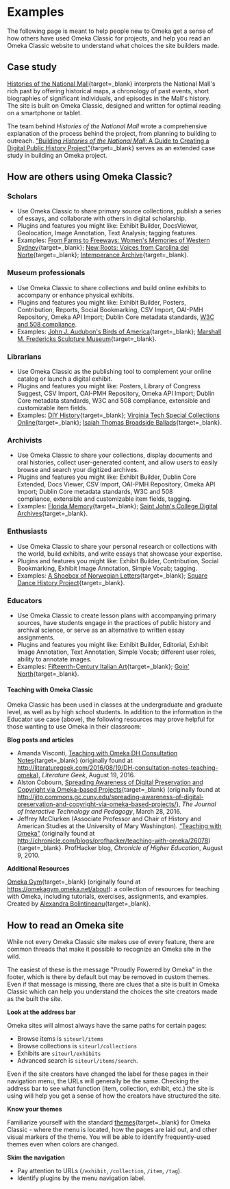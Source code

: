 # Examples

The following page is meant to help people new to Omeka get a sense of how others have used Omeka Classic for projects, and help you read an Omeka Classic website to understand what choices the site builders made.

## Case study

[Histories of the National Mall](http://mallhistory.org){target=_blank} interprets the National Mall's rich past by offering historical maps, a chronology of past events, short biographies of significant individuals, and episodes in the Mall's history. The site is built on Omeka Classic, designed and written for optimal reading on a smartphone or tablet. 

The team behind *Histories of the National Mall* wrote a comprehensive explanation of the process behind the project, from planning to building to outreach. ["Building *Histories of the National Mall*:  A Guide to Creating a Digital Public History Project"](http://mallhistory.org/Guide/){target=_blank} serves as an extended case study in building an Omeka project.

## How are others using Omeka Classic?

### Scholars

- Use Omeka Classic to share primary source collections, publish a series of essays, and collaborate with others in digital scholarship.
- Plugins and features you might like: Exhibit Builder, DocsViewer, Geolocation, Image Annotation, Text Analysis; tagging features.
- Examples: [From Farms to Freeways: Women's Memories of Western Sydney](http://omeka.uws.edu.au/farmstofreeways/){target=_blank}; [New Roots: Voices from Carolina del Norte](https://newroots.lib.unc.edu/){target=_blank}; [Intemperance Archive](http://intemperance.org/){target=_blank}. 


### Museum professionals

- Use Omeka Classic to share collections and build online exhibits to accompany or enhance physical exhibits.
- Plugins and features you might like: Exhibit Builder, Posters, Contribution, Reports, Social Bookmarking, CSV Import, OAI-PMH Repository, Omeka API Import; Dublin Core metadata standards, [W3C and 508 compliance](../GettingStarted/Accessibility_Statement.md).
- Examples: [John J. Audubon's Birds of America](http://omeka.tplcs.ca/virtual-exhibits/exhibits/show/audubon){target=_blank}; [Marshall M. Fredericks Sculpture Museum](http://omeka.svsu.edu/){target=_blank}.


### Librarians

- Use Omeka Classic as the publishing tool to complement your online catalog or launch a digital exhibit.
- Plugins and features you might like: Posters, Library of Congress Suggest, CSV Import, OAI-PMH Repository, Omeka API Import; Dublin Core metadata standards, W3C and 508 compliance, extensible and customizable item fields.
- Examples: [DIY History](http://diyhistory.lib.uiowa.edu/){target=_blank}; [Virginia Tech Special Collections Online](https://digitalsc.lib.vt.edu/){target=_blank}; [Isaiah Thomas Broadside Ballads](http://www.americanantiquarian.org/thomasballads/){target=_blank}. 


### Archivists

- Use Omeka Classic to share your collections, display documents and oral histories, collect user-generated content, and allow users to easily browse and search your digitized archives.
- Plugins and features you might like: Exhibit Builder, Dublin Core Extended, Docs Viewer, CSV Import, OAI-PMH Repository, Omeka API Import; Dublin Core metadata standards, W3C and 508 compliance, extensible and customizable item fields, tagging.
- Examples: [Florida Memory](https://www.floridamemory.com/){target=_blank}; [Saint John's College Digital Archives](http://digitalarchives.sjc.edu/){target=_blank}. 

### Enthusiasts

- Use Omeka Classic to share your personal research or collections with the world, build exhibits, and write essays that showcase your expertise.
- Plugins and features you might like: Exhibit Builder, Contribution, Social Bookmarking, Exhibit Image Annotation, Simple Vocab; tagging.
- Examples: [A Shoebox of Norwegian Letters](http://huginn.net/shoebox/letters/){target=_blank}; [Square Dance History Project](https://squaredancehistory.org/){target=_blank}. 

### Educators

- Use Omeka Classic to create lesson plans with accompanying primary sources, have students engage in the practices of public history and archival science, or serve as an alternative to written essay assignments. 
- Plugins and features you might like: Exhibit Builder, Editorial, Exhibit Image Annotation, Text Annotation, Simple Vocab; different user roles, ability to annotate images.
- Examples: [Fifteenth-Century Italian Art](http://www.quattrocentoitalia.artinterp.org/omeka/){target=_blank}; [Goin' North](https://goinnorth.org/){target=_blank}. 

#### Teaching with Omeka Classic 
Omeka Classic has been used in classes at the undergraduate and graduate level, as well as by high school students. In addition to the information in the Educator use case (above), the following resources may prove helpful for those wanting to use Omeka in their classroom:

**Blog posts and articles**

- Amanda Visconti, [Teaching with Omeka DH Consultation Notes](http://web.archive.org/web/20220129111317/http://literaturegeek.com/2016/08/19/DH-consultation-notes-teaching-omeka){target=_blank} (originally found at http://literaturegeek.com/2016/08/19/DH-consultation-notes-teaching-omeka), *Literature Geek*, August 19, 2016.
- Alston Cobourn, [Spreading Awareness of Digital Preservation and Copyright via Omeka-based Projects](http://web.archive.org/web/20210413162928/https://jitp.commons.gc.cuny.edu/spreading-awareness-of-digital-preservation-and-copyright-via-omeka-based-projects/){target=_blank} (originally found at http://jitp.commons.gc.cuny.edu/spreading-awareness-of-digital-preservation-and-copyright-via-omeka-based-projects/), *The Journal of Interactive Technology and Pedagogy*, March 28, 2016.
- Jeffrey McClurken (Associate Professor and Chair of History and American Studies at the University of Mary Washington). [“Teaching with Omeka"](http://web.archive.org/web/20120616080742/http://chronicle.com/blogs/profhacker/teaching-with-omeka/26078) (originally found at http://chronicle.com/blogs/profhacker/teaching-with-omeka/26078){target=_blank}. ProfHacker blog, *Chronicle of Higher Education*, August 9, 2010.

**Additional Resources**

[Omeka Gym](http://web.archive.org/web/20210413192429/https://omekagym.omeka.net/about){target=_blank} (originally found at https://omekagym.omeka.net/about): a collection of resources for teaching with Omeka, including tutorials, exercises, assignments, and examples. Created by [Alexandra Bolintineanu](https://alexandrabolintineanu.wordpress.com/){target=_blank}.

## How to read an Omeka site

While not every Omeka Classic site makes use of every feature, there are common threads that make it possible to recognize an Omeka site in the wild. 

The easiest of these is the message "Proudly Powered by Omeka" in the footer, which is there by default but may be removed in custom themes. Even if that message is missing, there are clues that a site is built in Omeka Classic which can help you understand the choices the site creators made as the built the site. 

**Look at the address bar** 

Omeka sites will almost always have the same paths for certain pages:

- Browse items is `siteurl/items`
- Browse collections is `siteurl/collections`
- Exhibits are `siteurl/exhibits`
- Advanced search is `siteurl/items/search`. 

Even if the site creators have changed the label for these pages in their navigation menu, the URLs will generally be the same. Checking the address bar to see what function (item, collection, exhibit, etc.) the site is using will help you get a sense of how the creators have structured the site.

**Know your themes** 

Familiarize yourself with the standard [themes](http://omeka.org/classic/themes/){target=_blank} for Omeka Classic - where the menu is located, how the pages are laid out, and other visual markers of the theme. You will be able to identify frequently-used themes even when colors are changed.

**Skim the navigation**

- Pay attention to URLs (`/exhibit`, `/collection`, `/item`, `/tag`).
- Identify plugins by the menu navigation label.
